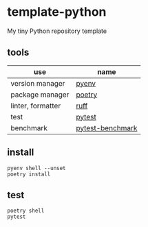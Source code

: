 # template-python

My tiny Python repository template

## tools

| use | name |
|---|---|
| version manager | [pyenv](https://github.com/pyenv/pyenv) |
| package manager | [poetry](https://github.com/python-poetry/poetry) |
| linter, formatter | [ruff](https://github.com/astral-sh/ruff) |
| test | [pytest](https://github.com/pytest-dev/pytest) |
| benchmark | [pytest-benchmark](https://github.com/ionelmc/pytest-benchmark) |

## install

```shell
pyenv shell --unset
poetry install
```

## test

```shell
poetry shell
pytest
```

